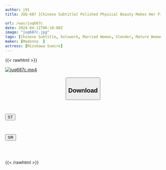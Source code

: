 ```yaml
---
author: j91
title: JUQ-687 [Chinese Subtitle] Polished Physical Beauty Makes Her First Appearance In The Popular Soap Series! ! Two People Who Are Perfectly Compatible Both Physically And Mentally. A Dense Kissing Soap Where 'feelings' And 'lips' Overlap, Sumire Mizukawa

url: /was/juq687c
date: 2024-04-11T06:10:00Z
image: "juq687c.jpg"
tags: [Chinese Subtitle, Solowork, Married Woman, Slender, Mature Woman, Kiss, Soapland	]
maker: [Madonna  ]
actress: [Mizukawa Sumire]
---
```



{{< rawhtml >}}

<div class="video" data-videoid="7qk0O722v0CAK4R">
    <a href="javascript:;">
        <img src="/was/juq687c/juq687c.jpg" width="WIDTH" height="HEIGHT" alt="juq687c.mp4" loading="lazy">
    </a>
</div>

<script type="text/javascript" src="https://j91.asia/asset/on-demand-st.js"></script>

<br>
  <link rel="stylesheet" href="https://j91.asia/asset/bs5.css">
  
  <center>
  <button class="btn btn-primary" type="button" data-bs-toggle="collapse" data-bs-target=".multi-collapse" aria-expanded="false" aria-controls="multiCollapseExample1 multiCollapseExample2"><h2>Download</h2></button></center>
</p>
<div class="row">
  <div class="col">
    <div class="collapse multi-collapse" id="multiCollapseExample1">
      <div class="card card-body">
	      	      <br>
<div class="buttons">  
<p><a href="https://streamtape.to/v/7qk0O722v0CAK4R" target="_blank"><button class="btn-hover color-3"><i class="fa fa-download"></i> ST</button></a></p></div>
    </div>
  </div>
</div>
  <div class="col">
    <div class="collapse multi-collapse" id="multiCollapseExample2">
      <div class="card card-body">
	      <br>
<div class="buttons">
<p><a href="https://rubystm.com/q1n02rkniw1u" target="_blank"><button class="btn-hover color-9"><i class="fa fa-download"></i> SR</button></a></p></div>
<br><br>
      </div>
    </div>
  </div>
</div>

{{< /rawhtml >}}